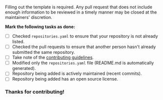Filling out the template is required. Any pull request that does not include enough information to be reviewed in a timely manner may be closed at the maintainers' discretion.

**Mark the following tasks as done:**
- [ ] Checked `repositories.yaml` to ensure that your repository is not already listed.
- [ ] Checked the pull requests to ensure that another person hasn't already submitted the same repository.
- [ ] Take note of the [contributing guidelines](https://github.com/abordage/awesome-go/blob/main/.github/CONTRIBUTING.md).
- [ ] Modified only the `repositories.yaml` file (README.md is automatically generated).
- [ ] Repository being added is actively maintained (recent commits).
- [ ] Repository being added has an open source license.

### Thanks for contributing!
